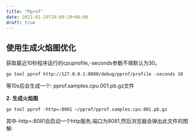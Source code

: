 ```yaml
---
title: "Pprof"
date: 2021-01-29T18:09:29+08:00
draft: true
---
```


## 使用生成火焰图优化

获取最近10秒程序运行的cpuprofile,-seconds参数不填默认为30。

```text
go tool pprof http://127.0.0.1:8080/debug/pprof/profile -seconds 10
```

等10s后会生成一个: pprof.samples.cpu.001.pb.gz文件

**2. 生成火焰图**

```text
go tool pprof -http=:8081 ~/pprof/pprof.samples.cpu.001.pb.gz
```

其中-http=:8081会启动一个http服务,端口为8081,然后浏览器会弹出此文件的图解:

